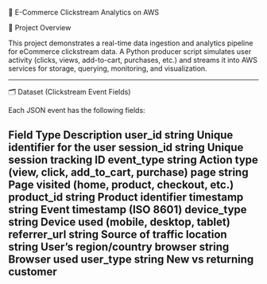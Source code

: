 🛒 E-Commerce Clickstream Analytics on AWS

📌 Project Overview

This project demonstrates a real-time data ingestion and analytics pipeline for eCommerce clickstream data.
A Python producer script simulates user activity (clicks, views, add-to-cart, purchases, etc.) and streams it into AWS services for storage, querying, monitoring, and visualization.

---
🗂️ Dataset (Clickstream Event Fields)

Each JSON event has the following fields:

Field	Type	Description
user_id	string	Unique identifier for the user
session_id	string	Unique session tracking ID
event_type	string	Action type (view, click, add_to_cart, purchase)
page	string	Page visited (home, product, checkout, etc.)
product_id	string	Product identifier
timestamp	string	Event timestamp (ISO 8601)
device_type	string	Device used (mobile, desktop, tablet)
referrer_url	string	Source of traffic
location	string	User’s region/country
browser	string	Browser used
user_type	string	New vs returning customer
---
